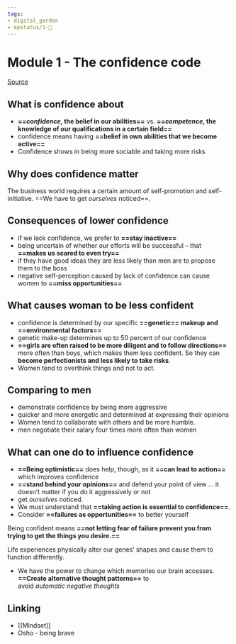 ```yaml
---
tags: 
- digital_garden
- epstatus/1-🌱
---
```

# Module 1 - The confidence code
[Source](https://www.blinkist.com/en/nc/reader/the-confidence-code-en)

## What is confidence about
* **==_confidence_, the belief in our abilities==** vs. **==_competence_, the knowledge of our qualifications in a certain field==**
* confidence means having **==belief in own abilities that we become active==**
* Confidence shows in being more sociable and taking more risks

## Why does confidence matter
The business world requires a certain amount of self-promotion and self-initiative. ==We have to get _ourselves_ noticed==.

## Consequences of lower confidence
* if we lack confidence, we prefer to **==stay inactive==**
* being uncertain of whether our efforts will be successful – that **==makes us scared to even try==**
* if they have good ideas they are less likely than men are to propose them to the boss
* negative self-perception caused by lack of confidence can cause women to **==miss opportunities==**


## What causes woman to be less confident
* confidence is determined by our specific **==genetic== makeup** **and ==environmental factors==**
* genetic make-up determines up to 50 percent of our confidence
* **==girls are often raised to be more diligent and to follow directions==** more often than boys, which makes them less confident. So they can **become perfectionists and less likely to take risks**.
* Women tend to overthink things and not to act.

## Comparing to men
* demonstrate confidence by being more aggressive
* quicker and more energetic and determined at expressing their opinions
* Women tend to collaborate with others and be more humble.
* men negotiate their salary four times more often than women

## What can one do to influence confidence
* **==Being optimistic==** does help, though, as it **==can lead to action==** which improves confidence
* **==stand behind your opinions==** and defend your point of view ... it doesn’t matter if you do it aggressively or not
* get _ourselves_ noticed.
* We must understand that **==taking action is essential to confidence==**.
* Consider **==failures as opportunities==** to better yourself

Being confident means **==not letting fear of failure prevent you from trying to get the things you desire.==** 

Life experiences physically alter our genes’ shapes and cause them to function differently.
+ We have the power to change which memories our brain accesses. **==Create alternative thought patterns==** to avoid _automatic_ _negative_ _thoughts_

## Linking
* [[Mindset]]
* Osho - being brave




